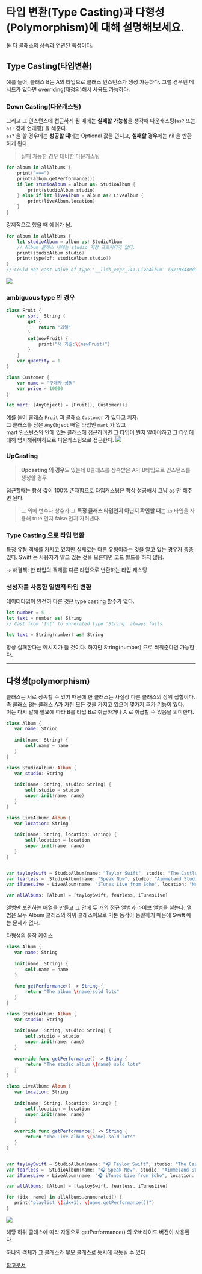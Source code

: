 # 타입 변환(Type Casting)과 다형성(Polymorphism)에 대해 설명해보세요.

둘 다 클래스의 상속과 연관된 특성이다. 
## Type Casting(타입변환)
예를 들어, 클래스 B는 A의 타입으로 클래스 인스턴스가 생성 가능하다. 그럴 경우엔 메서드가 있다면 overriding(재정의)해서 사용도 가능하다. <br>
### Down Casting(다운캐스팅)
그리고 그 인스턴스에 접근하게 될 때에는 **실패할 가능성**을 생각해 다운캐스팅(`as?` 또는 `as!` 강제 언래핑) 을 해준다. <br>
`as?` 을 할 경우에는 **성공할 때**에는 Optional 값을 던지고, **실패할 경우**에는 nil 을 반환하게 된다. 

> 실패 가능한 경우 대비한 다운캐스팅
```Swift
for album in allAlbums {
    print("===")
    print(album.getPerformance())
    if let studioAlbum = album as? StudioAlbum {
        print(studioAlbum.studio)
    } else if let liveAlbum = album as? LiveAlbum {
        print(liveAlbum.location)
    }
}
```

강제적으로 했을 때 에러가 남.
```Swift
for album in allAlbums {
    let studioAlbum = album as! StudioAlbum
    // Album 클래스 내에는 studio 저장 프로퍼티가 없다.
    print(studioAlbum.studio)
    print(type(of: studioAlbum.studio))
}
// Could not cast value of type '__lldb_expr_141.LiveAlbum' (0x1034d0d08) to '__lldb_expr_141.StudioAlbum' (0x1034d0c28).
```
<img src="image/typeCasting0.png">

### ambiguous type 인 경우 
```Swift
class Fruit {
    var sort: String {
        get {
            return "과일"
        }
        set(newFruit) {
            print("새 과일:\(newFruit)")
        }
    }
    var quantity = 1
}

class Customer {
    var name = "구매자 성명"
    var price = 10000
}

let mart: [AnyObject] = [Fruit(), Customer()]
```
예를 들어 클래스 `Fruit` 과 클래스 `Customer` 가 있다고 치자. <br>
그 클래스를 담은 `AnyObject` 배열 타입인 `mart` 가 있고 <br>
mart 인스턴스의 안에 있는 클래스에 접근하려면 그 타입이 뭔지 알아야하고 그 타입에 대해 명시해줘야하므로 다운캐스팅으로 접근한다. 
<img src="image/downCasting.png">
### UpCasting
> **Upcasting 의 경우**도 있는데 B클래스를 상속받은 A가 B타입으로 인스턴스를 생성할 경우 


접근할때는 항상 값이 100% 존재함으로  타입캐스팅은 항상 성공해서 그냥 as 만 해주면 된다. 

> 그 외에 변수나 상수가 그 **특정 클래스 타입인지 아닌지 확인할 때**는 `is` 타입을 사용해 true 인지 false 인지 가려낸다.

### Type Casting 으로 타입 변환
특정 유형 객체를 가지고 있지만 실제로는 다른 유형이라는 것을 알고 있는 경우가 종종 있다. Swift 는 사용자가 알고 있는 것을 모른다면 코드 빌드를 하지 않음. 

→ 해결책: 한 타입의 객체를 다른 타입으로 변환하는 타입 캐스팅

### 생성자를 사용한 일반적 타입 변환
데이터타입이 완전히 다른 것은 type casting 할수가 없다. 
```Swift
let number = 5
let text = number as! String
// Cast from 'Int' to unrelated type 'String' always fails

let text = String(number) as! String
```
항상 실패한다는 메시지가 뜰 것이다. 하지만 String(number) 으로 씌워준다면 가능한다.

---
## 다형성(polymorphism)
클래스는 서로 상속할 수 있기 때문에 한 클래스는 사실상 다른 클래스의 상위 집합이다. 즉 클래스 B는 클래스 A가 가진 모든 것을 가지고 있으며 몇가지 추가 기능이 있다.<br>
 이는 다시 말해 필요에 따라 B를 타입 B로 취급하거나 A 로 취급할 수 있음을 의미한다.

 ```Swift
 class Album {
    var name: String
    
    init(name: String) {
        self.name = name
    }
}

class StudioAlbum: Album {
    var studio: String
    
    init(name: String, studio: String) {
        self.studio = studio
        super.init(name: name)
    }
}

class LiveAlbum: Album {
    var location: String
    
    init(name: String, location: String) {
        self.location = location
        super.init(name: name)
    }
}


var tayloySwift = StudioAlbum(name: "Taylor Swift", studio: "The Castle Studios")
var fearless =  StudioAlbum(name: "Speak Now", studio: "Aimmeland Studio")
var iTunesLive = LiveAlbum(name: "iTunes Live from Soho", location: "New York")

var allAlbums: [Album] = [tayloySwift, fearless, iTunesLive]
 ```

 앨범만 보관하는 배열을 만들고 그 안에 두 개의 정규 앨범과 라이브 앨범을 넣는다. 앨범은 모두 Album 클래스의 하위 클래스이므로 기본 동작이 동일하기 때문에 Swift 에는 문제가 없다. 

 다형성의 동작 케이스

 ```Swift
 class Album {
    var name: String
    
    init(name: String) {
        self.name = name
    }
    
    func getPerformance() -> String {
        return "The album \(name)sold lots"
    }
}

class StudioAlbum: Album {
    var studio: String
    
    init(name: String, studio: String) {
        self.studio = studio
        super.init(name: name)
    }
    
    override func getPerformance() -> String {
        return "The studio album \(name) sold lots"
    }
}

class LiveAlbum: Album {
    var location: String
    
    init(name: String, location: String) {
        self.location = location
        super.init(name: name)
    }
    
    override func getPerformance() -> String {
        return "The Live album \(name) sold lots"
    }
}


var tayloySwift = StudioAlbum(name: "🎧 Taylor Swift", studio: "The Castle Studios")
var fearless =  StudioAlbum(name: "🎧 Speak Now", studio: "Aimmeland Studio")
var iTunesLive = LiveAlbum(name: "🎧 iTunes Live from Soho", location: "New York")

var allAlbums: [Album] = [tayloySwift, fearless, iTunesLive]

for (idx, name) in allAlbums.enumerated() {
    print("playlist \(idx+1): \(name.getPerformance())")
}
 ```

 <img src="image/typeCasting1.png">


 해당 하위 클래스에 따라 자동으로 getPerformance() 의 오버라이드 버전이 사용된다. 

하나의 객체가 그 클래스와 부모 클래스로 동시에 작동될 수 있다

[참고문서](https://www.hackingwithswift.com/read/0/20/polymorphism-and-typecasting)
